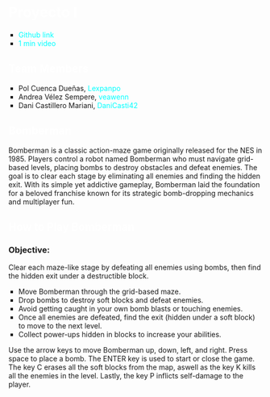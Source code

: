# Proyecto I
* [Github link](https://github.com/Lexpanpo/Proyecto1_Bomberman)
* [1 min video](https://youtu.be/6VbNzwcDbOw)

## Team Members
* Pol Cuenca Dueñas, [Lexpanpo](https://github.com/Lexpanpo)
* Andrea Vélez Sempere, [veawenn](https://github.com/veawenn)
* Dani Castillero Mariani, [DaniCasti42](https://github.com/DaniCasti42)

## Bomberman
Bomberman is a classic action-maze game originally released for the NES in 1985. Players control a robot named Bomberman who must navigate grid-based levels, placing bombs to destroy obstacles and defeat enemies. The goal is to clear each stage by eliminating all enemies and finding the hidden exit. With its simple yet addictive gameplay, Bomberman laid the foundation for a beloved franchise known for its strategic bomb-dropping mechanics and multiplayer fun.

## How to Play Bomberman
### Objective:
Clear each maze-like stage by defeating all enemies using bombs, then find the hidden exit under a destructible block.
* Move Bomberman through the grid-based maze.
* Drop bombs to destroy soft blocks and defeat enemies.
* Avoid getting caught in your own bomb blasts or touching enemies.
* Once all enemies are defeated, find the exit (hidden under a soft block) to move to the next level.
* Collect power-ups hidden in blocks to increase your abilities.

Use the arrow keys to move Bomberman up, down, left, and right. 
Press space to place a bomb. The ENTER key is used to start or close the game.
The key C erases all the soft blocks from the map, aswell as the key K kills all the enemies in the level. Lastly, the key P inflicts self-damage to the player.


<!DOCTYPE html>
<html lang="en">
<head>
    <meta charset="UTF-8">
    <meta name="viewport" content="width=device-width, initial-scale=1.0">
    <title>Bomberman Remake - UPC</title>
    <style>
        @import url('https://fonts.googleapis.com/css2?family=Press+Start+2P&display=swap');

        body {
            font-family: 'Press Start 2P', cursive;
            background-color: #111;
            color: #fff200;
            margin: 0;
            padding: 20px;
            /* SE HA AÑADIDO UN DEGRADADO OSCURO PARA MEJORAR LEGIBILIDAD Y SE HA CENTRADO LA IMAGEN */
            background-image: linear-gradient(rgba(0, 0, 0, 0.6), rgba(0, 0, 0, 0.6)), url('https://images.gog.com/70b1ed191e53ae94f0ae3cc1071dc8a85647b47ccfe2f32ec909532c80732d00_glx_vertical_cover.webp?namespace=gamesdb');
            background-size: cover;
            background-repeat: no-repeat;
            background-attachment: fixed;
            background-position: center center;
        }

        header {
            background-color: #d90429;
            color: white;
            padding: 20px;
            text-align: center;
            border-radius: 10px;
            border: 4px solid #fff;
            box-shadow: 0px 0px 15px #fff200;
        }

        section {
            background: rgba(0, 0, 0, 0.85);
            padding: 20px;
            margin-top: 20px;
            border-radius: 10px;
            border: 2px solid #fff200;
            box-shadow: 0px 0px 10px #fff200;
        }

        h1, h2 {
            color: #ffffff;
        }

        ul {
            list-style-type: square;
            padding-left: 20px;
        }

        a {
            color: #00ffff;
            text-decoration: none;
        }

        a:hover {
            text-decoration: underline;
        }

        iframe {
            width: 100%;
            max-width: 560px;
            height: 315px;
            display: block;
            margin: 0 auto;
            border: 4px solid #fff200;
        }
    </style>
</head>
<body>
    <header>
        <h1>Bomberman NES Recreation</h1>
        <p><strong>University Project - eldiablo UPC</strong></p>
    </header>

    <section>
        <h2>Welcome</h2>
        <p>This project is a faithful recreation of <strong>Bomberman</strong> developed in <strong>C++</strong> mainly using the <strong>Raylib</strong> library as part of our university coursework at <strong>UPC</strong>.</p>
        <p><em>This is a student project — no commercial intent. Enjoy the nostalgia!</em></p>
    </section>

    <section>
        <h2>Game Overview</h2>
        <p>A simplified Bomberman-style game featuring classic mechanics:</p>
        <ul>
            <li>Strategic bomb placement to defeat enemies</li>
            <li>Maze layout with destructible walls</li>
            <li>Enemies with basic AI</li>
            <li>Power-ups (bomb range, extra bomb, extra speed, explosion immunity)</li>
            <li>Collision detection and game states</li>
        </ul>
        <p><strong>Win:</strong> Eliminate all enemies or reach the exit<br>
           <strong>Lose:</strong> Run out of lives</p>
    </section>

    <section>
        <h2>Debug Features</h2>
        <ul>
            <li>Destroy every softblock <strong>(C Key)</strong></li>
            <li>Kill all enemies <strong>(K Key)</strong></li>
            <li>Player self damage <strong>(P Key)</strong></li>
            <li>Visual overlays for player, bombs and enemies hitboxes</li>
        </ul>
    </section>

    <section>
        <h2>Meet the Team</h2>
        <ul>
            <li><strong>[Andrea Vélez]:</strong> MODIFICAR</li>
            <li><strong>[Pol Cuenca]:</strong> MODIFICAR</li>
            <li><strong>[Dani Castillero]</strong></li>
        </ul>
        <p>Students of Game Design and Programming at UPC.</p>
    </section>

    <section>
        <h2>Gameplay Video</h2>
        <iframe src="ENLACE_INSERTADO_DE_YOUTUBE_AQUÍ" allowfullscreen></iframe>
        <p>Includes:</p>
        <ul>
            <li>Intro: UPC logo, team members</li>
            <li>Gameplay: interactions with enemies and powerups, bombs mechanic and win/lose mechanic</li>
            <li>Debug: hitboxes and more</li>
        </ul>
    </section>

    <section>
        <h2>Game Download</h2>
        <p><a href="ENLACE_A_TU_ZIP">Download the latest build (.zip)</a></p>
        <p>Compatible with Windows. Unzip and run <code>Bomberman.exe</code>.<br>
        Supports keyboard.</p>
    </section>
</body>
</html>

